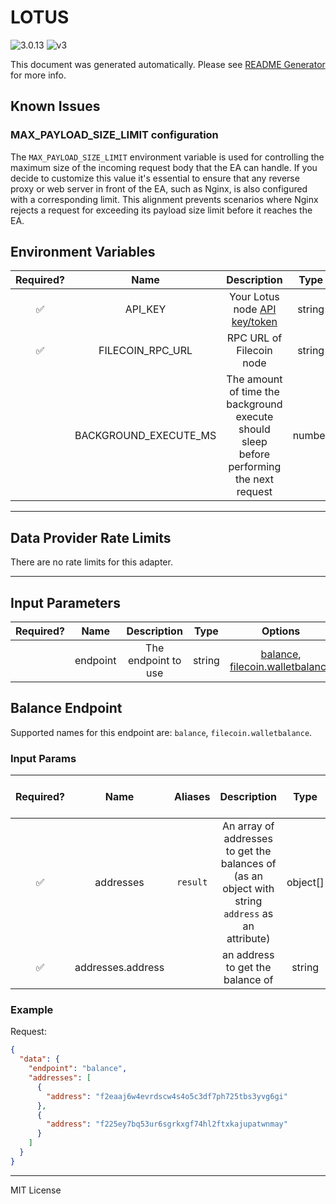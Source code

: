 # LOTUS

![3.0.13](https://img.shields.io/github/package-json/v/smartcontractkit/external-adapters-js?filename=packages/sources/lotus/package.json) ![v3](https://img.shields.io/badge/framework%20version-v3-blueviolet)

This document was generated automatically. Please see [README Generator](../../scripts#readme-generator) for more info.

## Known Issues

### MAX_PAYLOAD_SIZE_LIMIT configuration

The `MAX_PAYLOAD_SIZE_LIMIT` environment variable is used for controlling the maximum size of the incoming request body that the EA can handle. If you decide to customize this value it's essential to ensure that any reverse proxy or web server in front of the EA, such as Nginx, is also configured with a corresponding limit. This alignment prevents scenarios where Nginx rejects a request for exceeding its payload size limit before it reaches the EA.

## Environment Variables

| Required? |         Name          |                                            Description                                             |  Type  | Options | Default |
| :-------: | :-------------------: | :------------------------------------------------------------------------------------------------: | :----: | :-----: | :-----: |
|    ✅     |        API_KEY        | Your Lotus node [API key/token](https://docs.filecoin.io/build/lotus/api-tokens/#obtaining-tokens) | string |         |         |
|    ✅     |   FILECOIN_RPC_URL    |                                      RPC URL of Filecoin node                                      | string |         |         |
|           | BACKGROUND_EXECUTE_MS |     The amount of time the background execute should sleep before performing the next request      | number |         | `10000` |

---

## Data Provider Rate Limits

There are no rate limits for this adapter.

---

## Input Parameters

| Required? |   Name   |     Description     |  Type  |                                  Options                                  |  Default  |
| :-------: | :------: | :-----------------: | :----: | :-----------------------------------------------------------------------: | :-------: |
|           | endpoint | The endpoint to use | string | [balance](#balance-endpoint), [filecoin.walletbalance](#balance-endpoint) | `balance` |

## Balance Endpoint

Supported names for this endpoint are: `balance`, `filecoin.walletbalance`.

### Input Params

| Required? |       Name        | Aliases  |                                            Description                                            |   Type   | Options | Default | Depends On | Not Valid With |
| :-------: | :---------------: | :------: | :-----------------------------------------------------------------------------------------------: | :------: | :-----: | :-----: | :--------: | :------------: |
|    ✅     |     addresses     | `result` | An array of addresses to get the balances of (as an object with string `address` as an attribute) | object[] |         |         |            |                |
|    ✅     | addresses.address |          |                                 an address to get the balance of                                  |  string  |         |         |            |                |

### Example

Request:

```json
{
  "data": {
    "endpoint": "balance",
    "addresses": [
      {
        "address": "f2eaaj6w4evrdscw4s4o5c3df7ph725tbs3yvg6gi"
      },
      {
        "address": "f225ey7bq53ur6sgrkxgf74hl2ftxkajupatwnmay"
      }
    ]
  }
}
```

---

MIT License
